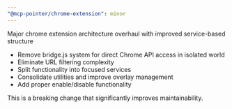 ```yaml
---
"@mcp-pointer/chrome-extension": minor
---
```


Major chrome extension architecture overhaul with improved service-based structure

- Remove bridge.js system for direct Chrome API access in isolated world
- Eliminate URL filtering complexity  
- Split functionality into focused services
- Consolidate utilities and improve overlay management
- Add proper enable/disable functionality

This is a breaking change that significantly improves maintainability.